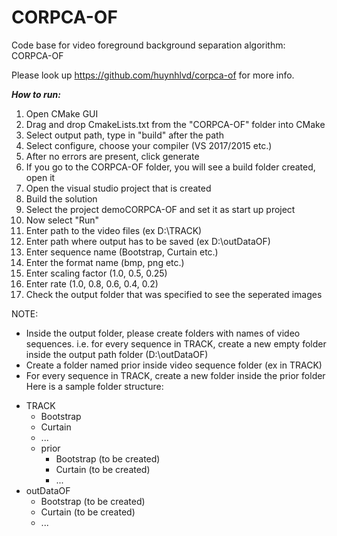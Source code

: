# CORPCA-OF
Code base for video foreground background separation algorithm: CORPCA-OF

Please look up https://github.com/huynhlvd/corpca-of for more info.

**_How to run:_**

1. Open CMake GUI
2. Drag and drop CmakeLists.txt from the "CORPCA-OF" folder into CMake
3. Select output path, type in "build" after the path
4. Select configure, choose your compiler (VS 2017/2015 etc.)
5. After no errors are present, click generate
6. If you go to the CORPCA-OF folder, you will see a build folder created, open it
7. Open the visual studio project that is created
8. Build the solution
9. Select the project demoCORPCA-OF and set it as start up project
10. Now select "Run"
11. Enter path to the video files (ex D:\TRACK)
12. Enter path where output has to be saved (ex D:\outDataOF)
13. Enter sequence name (Bootstrap, Curtain etc.)
14. Enter the format name (bmp, png etc.)
14. Enter scaling factor (1.0, 0.5, 0.25)
15. Enter rate (1.0, 0.8, 0.6, 0.4, 0.2)
16. Check the output folder that was specified to see the seperated images

NOTE: 
* Inside the output folder, please create folders with names of video sequences. i.e. for every sequence in TRACK, create a new empty folder inside the output path folder (D:\outDataOF)
* Create a folder named prior inside video sequence folder (ex in TRACK)
* For every sequence in TRACK, create a new folder inside the prior folder
Here is a sample folder structure:

- TRACK
    * Bootstrap 
    * Curtain 
    * ...
    * prior 
      + Bootstrap (to be created)
      + Curtain (to be created)
      + ...
- outDataOF
    * Bootstrap (to be created)
    * Curtain (to be created)
    * ...

